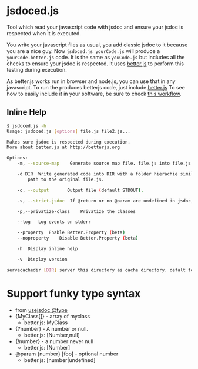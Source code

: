jsdoced.js
==============

Tool which read your javascript code with jsdoc and ensure your jsdoc is respected when it is executed.

You write your javascript files as usual, you add classic jsdoc to it because you are a nice guy. Now ```jsdoced.js yourCode.js``` will produce a ```yourCode.better.js``` code. It is the same as ```youCode.js``` but includes all the checks to ensure your jsdoc is respected.
It uses [better.js](http://betterjs.org) to perform this testing during execution.

As better.js works run in browser and node.js, you can use that in any javascript. To run the produces betterjs code, just include [better.js](https://github.com/jeromeetienne/better.js/blob/master/build/better.js)
To see how to easily include it in your software, be sure to check [this workflow](https://github.com/jeromeetienne/better.js/blob/master/contribs/jsdoced.js/WORKFLOW.md).

## Inline Help

```bash
$ jsdoced.js -h
Usage: jsdoced.js [options] file.js file2.js...

Makes sure jsdoc is respected during execution.
More about better.js at http://betterjs.org

Options:
	-m, --source-map	Generate source map file. file.js into file.js.map

	-d DIR	Write generated code into DIR with a folder hierachie similar to relative
		path to the original file.js.

	-o, --output       Output file (default STDOUT).

	-s, --strict-jsdoc	If @return or no @param are undefined in jsdoc, check it is nothing during execution

	-p,--privatize-class	Privatize the classes

	--log	Log events on stderr

	--property	Enable Better.Property (beta)
	--noproperty	Disable Better.Property (beta)

	-h	Display inline help

	-v	Display version

servecachedir [DIR]	server this directory as cache directory. defalt to .betterjs
```

# Support funky type syntax
* from [usejsdoc @type](http://usejsdoc.org/tags-type.html)
* {MyClass[]} - array of myclass
    - better.js: MyClass
* {?number} - A number or null.
    - better.js: [Number,null]
* {!number} - a number never null
    - better.js: [Number]
* @param {number} [foo] - optional number
    - better.js: [number|undefined]
